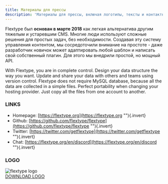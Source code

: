 ```yaml
---
title: Материалы для прессы
description: 'Материалы для прессы, включая логотипы, тексты и контактную информацию.'
---
```


Flextype был **основан в марте 2018** как легкая альтернатива другим тяжелым и устаревшим CMS. Многие люди используют сложные решения для простых задач, без необходимости. Создавая эту систему управления контентом, мы сосредоточили внимание на простоте - даже разработчик новичок может адаптировать любой шаблон и написать свой собственный плагин. Для этого мы внедрили простой, но мощный API.

With Flextype, you are in complete control. Design your data structure the way you want. Update and share your data with others and teams using version control. Flextype does not require MySQL database, because all the data are collected in a simple files. Perfect portability when changing your hosting provider. Just copy all the files from one account to another.

### LINKS

- Homepage: [https://flextype.org](https://flextype.org ""){.invert}
- Github: [https://github.com/flextype/flextype](https://github.com/flextype/flextype ""){.invert}
- Twitter: [https://twitter.com/getflextype](https://twitter.com/getflextype ""){.invert}
- Chat: [https://flextype.org/en/discord](https://flextype.org/en/discord ""){.invert}

### LOGO

<img src="[url]/api/images/en/press-kit/flextype-logo.png?dpr=2&w=120&q=70&token=3b29b31ae05c89c2009f6e3f96e3d703" alt="flextype logo" />

<br>

<a class="no-underline uppercase text-center relative text-lg relative pl-6 pr-6 pt-2 pb-2 text-black bg-white border-black border-2 rounded-lg hover:bg-black hover:text-white hover:border-black" href="[url]/site/uploads/entries/en/press-kit/flextype-logo.png">
    DOWNLOAD LOGO
</a>
